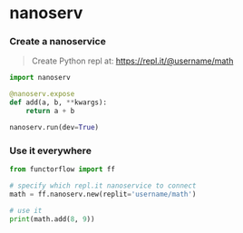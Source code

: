 # nanoserv



### Create a nanoservice

> Create Python repl at: https://repl.it/@username/math

```python
import nanoserv

@nanoserv.expose
def add(a, b, **kwargs):
    return a + b

nanoserv.run(dev=True)
```

### Use it everywhere

```python
from functorflow import ff

# specify which repl.it nanoservice to connect
math = ff.nanoserv.new(replit='username/math')

# use it
print(math.add(8, 9))
```
